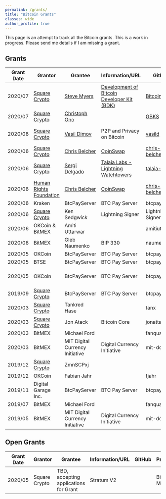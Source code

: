 ```yaml
---
permalink: /grants/
title: "Bitcoin Grants"
classes: wide
author_profile: true
---
```


This page is an attempt to track all the Bitcoin grants. This is a work in progress. Please send me details if I am missing a grant.


## Grants

|Grant Date | Grantor | Grantee | Information/URL | GitHub | Product | Amount | Announcement |
| --- |--- |--- |--- |--- |--- | --- |--- |
| 2020/07 | [Square Crypto](https://twitter.com/sqcrypto) | [Steve Myers](https://twitter.com/notmandatory) | [Development of Bitcoin Developer Kit (BDK)](https://bitcoindevkit.org/) | [BitcoinDevKit](https://github.com/bitcoindevkit) | Bitcoin | - | [Announcement](https://twitter.com/sqcrypto/status/1281269625901256718) |
| 2020/07 | [Square Crypto](https://twitter.com/sqcrypto) | [Christoph Ono](https://twitter.com/GBKS) |  | [GBKS](https://github.com/GBKS) | Bitcoin Design | - | [Announcement](https://twitter.com/sqcrypto/status/1278356152036634626) |
| 2020/06 | [Square Crypto](https://twitter.com/sqcrypto) | [Vasil Dimov](https://people.freebsd.org/~vd/vdcv/vdcv.html) | P2P and Privacy on Bitcoin | [vasild](https://github.com/vasild) | Bitcoin Core and LN | - | [Announcement](https://twitter.com/sqcrypto/status/1277633234227134464) |
| 2020/06 | [Square Crypto](https://twitter.com/sqcrypto) | [Chris Belcher](https://twitter.com/chris_belcher_) | [CoinSwap](https://gist.github.com/chris-belcher/9144bd57a91c194e332fb5ca371d0964) | [chris-belcher](https://github.com/chris-belcher) | Bitcoin, CoinSwap |  | [Announcement](https://twitter.com/sqcrypto/status/1276925615422222341) |
| 2020/06 | [Square Crypto](https://twitter.com/sqcrypto) | [Sergi Delgado](https://twitter.com/sr_gi) | [Talaia Labs - Lightning Watchtowers](https://talaia.watch/) | [talaia-labs](https://github.com/talaia-labs/python-teos) |Bitcoin, Lightning|  | [Announcement](https://twitter.com/sqcrypto/status/1267493740417089536?s=20) |
| 2020/06 | [Human Rights Foundation](https://twitter.com/HRF) | [Chris Belcher](https://twitter.com/chris_belcher_) | [CoinSwap](https://gist.github.com/chris-belcher/9144bd57a91c194e332fb5ca371d0964) | [chris-belcher](https://github.com/chris-belcher) | Bitcoin, CoinSwap |  | [Announcement](https://twitter.com/HRF/status/1270753984437944320) |
| 2020/06 | Kraken | BtcPayServer | BTC Pay Server | btcpayserver | Bitcoin |  | [Announcement](https://twitter.com/krakenfx/status/1276144362389254144) |
| 2020/06 | [Square Crypto](https://twitter.com/sqcrypto) | Ken Sedgwick | Lightning Signer | Lightning Signer | Bitcoin, Lightning |  | [Announcement](https://twitter.com/sqcrypto/status/1276239114669568000) |
| 2020/06 | OKCoin & BitMEX | Amiti Uttarwar | | amitiuttarwar | Bitcoin |  $150,000 | [ Announcement](https://blog.okcoin.com/2020/06/18/okcoin-bitmex-provide-grant-to-bitcoin-core-developer-amiti-uttarwar/) |
| 2020/06 | BitMEX | Gleb Naumenko | BIP 330 | naumenkogs | Bitcoin |  $100,000 | [Announcement](https://blog.bitmex.com/bitcoin-developer-grant-provided-to-gleb-naumenko/) |
| 2020/05 | OKCoin | BtcPayServer | BTC Pay Server | btcpayserver | Bitcoin |  $100,000 | [Announcement](https://blog.btcpayserver.org/btcpay-server-grant-7-okcoin/) |
| 2020/05 | BTSE | BtcPayServer | BTC Pay Server | btcpayserver | Bitcoin |  $80,000 | [Announcement](https://blog.btcpayserver.org/btcpay-server-btse/) |
| 2020/05 | OKCoin | BtcPayServer | BTC Pay Server | btcpayserver | Bitcoin |  $100,000 | [Announcement](https://blog.okcoin.com/2020/05/28/btcpay-developer-grant-recipient/|Development) |
| 2019/09 | [Square Crypto](https://twitter.com/sqcrypto) | BtcPayServer | BTC Pay Server | btcpayserver | Bitcoin |  $100,000 | [Announcement](https://medium.com/@squarecrypto/grant-1-btcpay-server-8f158621bf91) |
| 2020/03 | [Square Crypto](https://twitter.com/sqcrypto) | Tankred Hase | | tanx | Bitcoin |  | [Announcement](https://twitter.com/sqcrypto/status/1235259494516625408) |
| 2020/03 | [Square Crypto](https://twitter.com/sqcrypto) | Jon Atack | Bitcoin Core | jonattack | Bitcoin |  | [Announcement](https://twitter.com/sqcrypto/status/1235259492381741064) |
| 2020/03 | BitMEX | Michael Ford | | fanquake | Bitcoin |  $100,000 | [Announcement](https://blog.bitmex.com/hdr-global-trading-increases-bitcoin-developer-grant-to-us100000/) |
| 2020/03 | BitMEX | MIT Digital Currency Initiative | Digital Currency Initiative | mit-dci | Bitcoin |  $250,000 | [Announcement](https://blog.bitmex.com/continued-support-of-bitcoin-development-hdr-provides-a-2nd-gift-to-the-mit-dci/) |
| 2019/12 | [Square Crypto](https://twitter.com/sqcrypto) | ZmnSCPxj | | | Bitcoin, Lightning |  | [Announcement](https://twitter.com/sqcrypto/status/1204815615678177280) |
| 2019/12 | OKCoin | Fabian Jahr | | fjahr | Bitcoin |  | [Announcement](https://blog.okcoin.com/2020/02/10/fabian-jahr-receives-independent-developer-grant/) |
| 2019/11 | Digital Garage Inc. | BtcPayServer | BTC Pay Server | btcpayserver | Bitcoin |  $30,000 | [Announcement](https://blog.btcpayserver.org/dg-grant-2019/) |
| 2019/07 | BitMEX | Michael Ford | | fanquake | Bitcoin |  $50,000 | [Announcement](https://blog.bitmex.com/2019-ford-bitcoin-grant/) |
| 2019/05 | BitMEX | MIT Digital Currency Initiative | Digital Currency Initiative | mit-dci | Bitcoin |  $250,000 | [Announcement](https://blog.bitmex.com/donation/) |



## Open Grants
|Grant Date | Grantor | Grantee | Information/URL | GitHub | Product | Amount | Announcement |
| --- |--- |--- |--- |--- |--- |--- |--- |
| 2020/05 |Square Crypto | TBD, accepting applications for Grant | Stratum V2 | | Bitcoin, Mining |  | - |